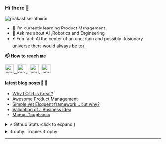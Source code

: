 ### Hi there 👋 

<img src="https://komarev.com/ghpvc/?username=prakashsellathurai" alt="prakashsellathurai" /> 


- 🌱 I’m currently learning Product Management
- 💬 Ask me about AI ,Robotics and Engineering
- ⚡ Fun fact: At the center of an uncertain and possibly illusionary universe there would always be tea.

<strong>📫 How to reach me </strong>


<p >
  <a href="https://www.prakashsellathurai.com">
  <img  alt="prakashsellathurai | Website" width="28" height="28" src="https://img.icons8.com/ios/50/000000/domain.png" />
  &nbsp;
  </a>
  <a href="https://dev.to/prakashsellathurai">
    <img src="https://d2fltix0v2e0sb.cloudfront.net/dev-badge.svg" alt="prakashsellathurai's DEV Profile" height="28" width="28">
  </a>
   &nbsp;
  <a href="https://www.linkedin.com/in/prakashsellathurai/">
 <img  alt="prakashsellathurai | LinkedIn" width="28" height="28"  src="https://img.icons8.com/fluent/48/000000/linkedin.png" />
   </a>
 &nbsp;
  <a href="https://twitter.com/prakash1729brt">
 <img  alt="prakash1729brt | Twitter" width="28" height="28" src="https://img.icons8.com/color/50/000000/twitter.png" />
  </a>

 </p>
 
#### latest blog posts :scroll: :scroll:
<!-- BLOG-POST-LIST:START -->
- [Why LOTR is Great?](https://www.prakashsellathurai.com/blog/2020/10/14/Why-lotr-is-great)
- [Awesome Product Management](https://www.prakashsellathurai.com/blog/2020/10/03/awesome-product-management)
- [Simple yet Eloquent framework .. but why?](https://www.prakashsellathurai.com/blog/2020/09/22/simple-yet-eloquent-framework-but-why)
- [Validation of a Business Idea](https://www.prakashsellathurai.com/blog/2020/01/17/idea-validation)
- [Mental Toughness](https://www.prakashsellathurai.com/blog/2018/04/11/mental-toughness)
<!-- BLOG-POST-LIST:END -->


<details>
 <summary> ⚡  Github Stats (click to expand )</summary>
 

<br>

<!--Waka readme workflow https://github.com/anmol098/waka-readme-stats/-->
<!--START_SECTION:waka-->
![Lines of code](https://img.shields.io/badge/From%20Hello%20World%20I%27ve%20Written-10.9%20million%20lines%20of%20code-blue)

**🐱 My Github Data** 

> 🏆 1,110 Contributions in the Year 2020
 > 
> 📦 357.5 kB Used in Github's Storage 
 > 
> 💼 Opted to Hire
 > 
> 📜 85 Public Repositories
 > 
> 🔑 8 Private Repositories 

**I'm an Early 🐤** 

```text
🌞 Morning    58 commits     ██░░░░░░░░░░░░░░░░░░░░░░░   9.88% 
🌆 Daytime    292 commits    ████████████░░░░░░░░░░░░░   49.74% 
🌃 Evening    195 commits    ████████░░░░░░░░░░░░░░░░░   33.22% 
🌙 Night      42 commits     █░░░░░░░░░░░░░░░░░░░░░░░░   7.16%

```
📅 **I'm Most Productive on Monday** 

```text
Monday       105 commits    ████░░░░░░░░░░░░░░░░░░░░░   17.89% 
Tuesday      103 commits    ████░░░░░░░░░░░░░░░░░░░░░   17.55% 
Wednesday    84 commits     ███░░░░░░░░░░░░░░░░░░░░░░   14.31% 
Thursday     54 commits     ██░░░░░░░░░░░░░░░░░░░░░░░   9.2% 
Friday       73 commits     ███░░░░░░░░░░░░░░░░░░░░░░   12.44% 
Saturday     82 commits     ███░░░░░░░░░░░░░░░░░░░░░░   13.97% 
Sunday       86 commits     ███░░░░░░░░░░░░░░░░░░░░░░   14.65%

```


📊 **This Week I Spent My Time On** 

```text
```

**I Mostly Code in JavaScript** 

```text
JavaScript               11 repos            ██████░░░░░░░░░░░░░░░░░░░   26.19% 
Python                   9 repos             █████░░░░░░░░░░░░░░░░░░░░   21.43% 
Jupyter Notebook         8 repos             ████░░░░░░░░░░░░░░░░░░░░░   19.05% 
TypeScript               3 repos             █░░░░░░░░░░░░░░░░░░░░░░░░   7.14% 
CSS                      2 repos             █░░░░░░░░░░░░░░░░░░░░░░░░   4.76%

```



<!--END_SECTION:waka-->
</details>

<details>
  <summary> :trophy: Tropies :trophy: </summary>
  
  <br>
  
  [![trophy](https://github-profile-trophy-wine.vercel.app/?username=prakashsellathurai)](https://github.com/prakashsellathurai/github-profile-trophy)
 </details>

---



